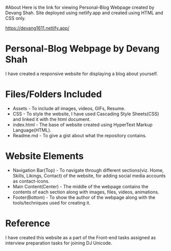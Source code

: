 #About
Here is the link for viewing Personal-Blog Webpage created by Devang Shah. Site deployed using netlify.app and created using HTML and CSS only.

https://devang1611.netlify.app/

# Personal-Blog Webpage by Devang Shah
I have created a responsive website for displaying a blog about yourself.

# Files/Folders Included
* Assets - To include all images, videos, GIFs, Resume.
* CSS - To style the website, I have used Cascading Style Sheets(CSS) and linked it with the html document.
* index.html - The base of website created using HyperText Markup Language(HTML).
* Readme.md - To give a gist about what the repository contains.

# Website Elements
* Navigation Bar(Top) - To navigate through different sections(viz. Home, Skills, Likings, Contact) of the website, for adding social media accounts as contact-icons.
* Main Content(Center) - The middle of the webpage contains the contents of each section along with images, files, videos, animations.
* Footer(Bottom) - To show the author of the webpage along with the tools/techniques used for creating it.

# Reference
I have created this website as a part of the Front-end tasks assigned as interview preparation tasks for joining DJ Unicode.

